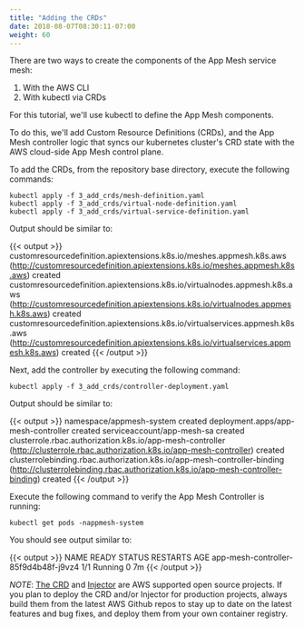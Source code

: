 ```yaml
---
title: "Adding the CRDs"
date: 2018-08-07T08:30:11-07:00
weight: 60
---
```


There are two ways to create the components of the App Mesh service mesh:

1. With the AWS CLI
2. With kubectl via CRDs

For this tutorial, we'll use kubectl to define the App Mesh components.  

To do this, we'll add Custom Resource Definitions (CRDs), and the App Mesh controller logic that syncs our kubernetes cluster's CRD state with the AWS cloud-side App Mesh control plane.

To add the CRDs, from the repository base directory, execute the following commands:

```
kubectl apply -f 3_add_crds/mesh-definition.yaml
kubectl apply -f 3_add_crds/virtual-node-definition.yaml
kubectl apply -f 3_add_crds/virtual-service-definition.yaml
```

Output should be similar to:

{{< output >}}
customresourcedefinition.apiextensions.k8s.io/meshes.appmesh.k8s.aws (http://customresourcedefinition.apiextensions.k8s.io/meshes.appmesh.k8s.aws) created
customresourcedefinition.apiextensions.k8s.io/virtualnodes.appmesh.k8s.aws (http://customresourcedefinition.apiextensions.k8s.io/virtualnodes.appmesh.k8s.aws) created
customresourcedefinition.apiextensions.k8s.io/virtualservices.appmesh.k8s.aws (http://customresourcedefinition.apiextensions.k8s.io/virtualservices.appmesh.k8s.aws) created
{{< /output >}}

Next, add the controller by executing the following command:

```
kubectl apply -f 3_add_crds/controller-deployment.yaml
```

Output should be similar to:

{{< output >}}
namespace/appmesh-system created
deployment.apps/app-mesh-controller created
serviceaccount/app-mesh-sa created
clusterrole.rbac.authorization.k8s.io/app-mesh-controller (http://clusterrole.rbac.authorization.k8s.io/app-mesh-controller) created
clusterrolebinding.rbac.authorization.k8s.io/app-mesh-controller-binding (http://clusterrolebinding.rbac.authorization.k8s.io/app-mesh-controller-binding) created
{{< /output >}}

Execute the following command to verify the App Mesh Controller is running:

```
kubectl get pods -nappmesh-system
```

You should see output similar to:

{{< output >}}
NAME                                   READY   STATUS    RESTARTS   AGE
app-mesh-controller-85f9d4b48f-j9vz4   1/1     Running   0          7m
{{< /output >}}

*NOTE*:  [The CRD](https://github.com/aws/aws-app-mesh-controller-for-k8s) and [Injector](https://github.com/aws/aws-app-mesh-inject) are AWS supported open source projects.  If you plan to deploy the CRD and/or Injector for production projects, always build them from the latest AWS Github repos to stay up to date on the latest features and bug fixes, and deploy them from your own container registry.
